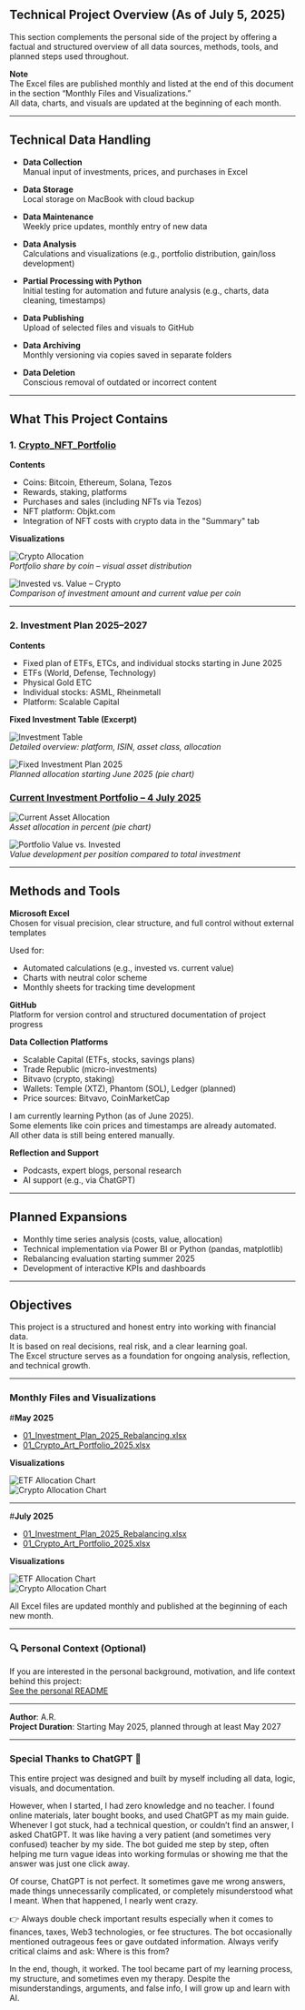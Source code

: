 ## Technical Project Overview (As of July 5, 2025)

This section complements the personal side of the project by offering a factual and structured overview of all data sources, methods, tools, and planned steps used throughout.

**Note**  
The Excel files are published monthly and listed at the end of this document in the section “Monthly Files and Visualizations.”  
All data, charts, and visuals are updated at the beginning of each month.

---

## Technical Data Handling

- **Data Collection**  
  Manual input of investments, prices, and purchases in Excel

- **Data Storage**  
  Local storage on MacBook with cloud backup

- **Data Maintenance**  
  Weekly price updates, monthly entry of new data

- **Data Analysis**  
  Calculations and visualizations (e.g., portfolio distribution, gain/loss development)

- **Partial Processing with Python**  
  Initial testing for automation and future analysis (e.g., charts, data cleaning, timestamps)

- **Data Publishing**  
  Upload of selected files and visuals to GitHub

- **Data Archiving**  
  Monthly versioning via copies saved in separate folders

- **Data Deletion**  
  Conscious removal of outdated or incorrect content

---

## What This Project Contains

### 1. [Crypto_NFT_Portfolio](Crypto_Art_Portfolio_June_2025.xlsx)

**Contents**

- Coins: Bitcoin, Ethereum, Solana, Tezos  
- Rewards, staking, platforms  
- Purchases and sales (including NFTs via Tezos)  
- NFT platform: Objkt.com  
- Integration of NFT costs with crypto data in the "Summary" tab

**Visualizations**

![Crypto Allocation](Crypto_Allocation_June25.png)  
*Portfolio share by coin – visual asset distribution*

![Invested vs. Value – Crypto](June25_Invested%20Cost%20vs.%20Portfolio%20Value.png)  
*Comparison of investment amount and current value per coin*

---

### 2. Investment Plan 2025–2027

**Contents**

- Fixed plan of ETFs, ETCs, and individual stocks starting in June 2025  
- ETFs (World, Defense, Technology)  
- Physical Gold ETC  
- Individual stocks: ASML, Rheinmetall  
- Platform: Scalable Capital

**Fixed Investment Table (Excerpt)**

![Investment Table](./01_Investment_Table.png)  
*Detailed overview: platform, ISIN, asset class, allocation*

![Fixed Investment Plan 2025](./01_Fixed_Investment_Plan_June2025.png)  
*Planned allocation starting June 2025 (pie chart)*

### [Current Investment Portfolio – 4 July 2025](Investment_Plan_June25.xlsx)

![Current Asset Allocation](Asset_Allocation_June25.png)  
*Asset allocation in percent (pie chart)*

![Portfolio Value vs. Invested](Investment_vs_Current%20Value_June2025.png)  
*Value development per position compared to total investment*

---

## Methods and Tools

**Microsoft Excel**  
Chosen for visual precision, clear structure, and full control without external templates

Used for:

- Automated calculations (e.g., invested vs. current value)  
- Charts with neutral color scheme  
- Monthly sheets for tracking time development

**GitHub**  
Platform for version control and structured documentation of project progress

**Data Collection Platforms**

- Scalable Capital (ETFs, stocks, savings plans)  
- Trade Republic (micro-investments)  
- Bitvavo (crypto, staking)  
- Wallets: Temple (XTZ), Phantom (SOL), Ledger (planned)  
- Price sources: Bitvavo, CoinMarketCap

I am currently learning Python (as of June 2025).  
Some elements like coin prices and timestamps are already automated.  
All other data is still being entered manually.

**Reflection and Support**

- Podcasts, expert blogs, personal research  
- AI support (e.g., via ChatGPT)

---

## Planned Expansions

- Monthly time series analysis (costs, value, allocation)  
- Technical implementation via Power BI or Python (pandas, matplotlib)  
- Rebalancing evaluation starting summer 2025  
- Development of interactive KPIs and dashboards

---

## Objectives

This project is a structured and honest entry into working with financial data.  
It is based on real decisions, real risk, and a clear learning goal.  
The Excel structure serves as a foundation for ongoing analysis, reflection, and technical growth.

---

### Monthly Files and Visualizations

#**May 2025**

- [01_Investment_Plan_2025_Rebalancing.xlsx](./01_Investment_Plan_2025_Rebalancing.xlsx)  
- [01_Crypto_Art_Portfolio_2025.xlsx](./01_Crypto_Art_Portfolio_2025.xlsx)

**Visualizations**

![ETF Allocation Chart](./01_ETF_Equity_Allocation_Current.png)  
![Crypto Allocation Chart](./01_Crypto_Allocation_Percentage.png)

---

#**July 2025**

- [01_Investment_Plan_2025_Rebalancing.xlsx](Investment_Plan_June25.xlsx)  
- [01_Crypto_Art_Portfolio_2025.xlsx](Crypto_Art_Portfolio_June_2025.xlsx)

**Visualizations**

![ETF Allocation Chart](.Asset_Allocation_June25.png)  
![Crypto Allocation Chart](Crypto_Allocation_June25.png)

All Excel files are updated monthly and published at the beginning of each new month.

---

### 🔍 Personal Context (Optional)

If you are interested in the personal background, motivation, and life context behind this project:  
 [See the personal README](./README.md)

---

**Author**: A.R.  
**Project Duration**: Starting May 2025, planned through at least May 2027

---

### Special Thanks to ChatGPT 🤖

This entire project was designed and built by myself including all data, logic, visuals, and documentation.

However, when I started, I had zero knowledge and no teacher. I found online materials, later bought books, and used ChatGPT as my main guide. Whenever I got stuck, had a technical question, or couldn’t find an answer, I asked ChatGPT. It was like having a very patient (and sometimes very confused) teacher by my side. The bot guided me step by step, often helping me turn vague ideas into working formulas or showing me that the answer was just one click away.

Of course, ChatGPT is not perfect. It sometimes gave me wrong answers, made things unnecessarily complicated, or completely misunderstood what I meant. When that happened, I nearly went crazy.

👉 Always double check important results especially when it comes to finances, taxes, Web3 technologies, or fee structures. The bot occasionally mentioned outrageous fees or gave outdated information. Always verify critical claims and ask: Where is this from?

In the end, though, it worked. The tool became part of my learning process, my structure, and sometimes even my therapy. Despite the misunderstandings, arguments, and false info, I will grow up and learn with AI.
